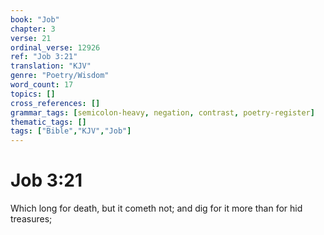 ```yaml
---
book: "Job"
chapter: 3
verse: 21
ordinal_verse: 12926
ref: "Job 3:21"
translation: "KJV"
genre: "Poetry/Wisdom"
word_count: 17
topics: []
cross_references: []
grammar_tags: [semicolon-heavy, negation, contrast, poetry-register]
thematic_tags: []
tags: ["Bible","KJV","Job"]
---
```


# Job 3:21

Which long for death, but it cometh not; and dig for it more than for hid treasures;
